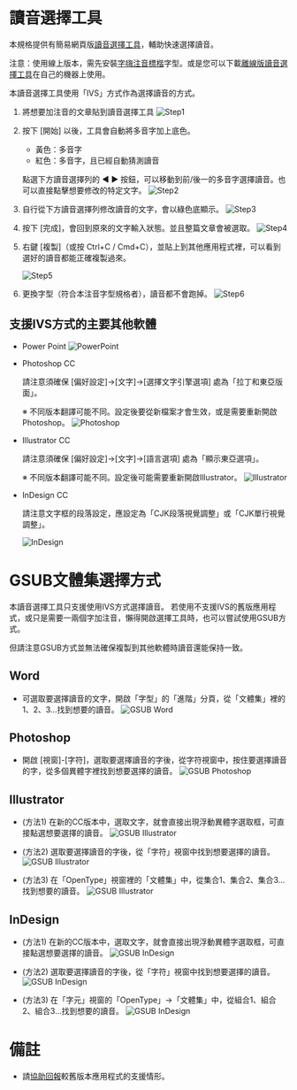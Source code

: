 # 讀音選擇工具

本規格提供有簡易網頁版[讀音選擇工具](https://buttaiwan.github.io/bpmfvs/)，輔助快速選擇讀音。

注意：使用線上版本，需先安裝[字嗨注音標楷](https://github.com/ButTaiwan/bpmfvs/releases/download/v1.001/BpmfZihiKaiStd.zip)字型。或是您可以下載[離線版讀音選擇工具](https://github.com/ButTaiwan/bpmfvs/releases/download/v1.001/Bpmf_VSIME.zip)在自己的機器上使用。

本讀音選擇工具使用「IVS」方式作為選擇讀音的方式。

1. 將想要加注音的文章貼到讀音選擇工具
	![Step1](ime-01.png?raw=true)

2. 按下 [開始] 以後，工具會自動將多音字加上底色。

	* 黃色：多音字
	* 紅色：多音字，且已經自動猜測讀音

	點選下方讀音選擇列的 ◀ ▶ 按鈕，可以移動到前/後一的多音字選擇讀音。也可以直接點擊想要修改的特定文字。
	![Step2](ime-02.png?raw=true)

3. 自行從下方讀音選擇列修改讀音的文字，會以綠色底顯示。
	![Step3](ime-03.png?raw=true)

4. 按下 [完成]，會回到原來的文字輸入狀態。並且整篇文章會被選取。
![Step4](ime-04.png?raw=true)
	
5. 右鍵 [複製]（或按 Ctrl+C / Cmd+C），並貼上到其他應用程式裡，可以看到選好的讀音都能正確複製過來。

	![Step5](ime-05.png?raw=true)

6. 更換字型（符合本注音字型規格者），讀音都不會跑掉。
	![Step6](ime-06.png?raw=true)

## 支援IVS方式的主要其他軟體

* Power Point
	![PowerPoint](ivs-01.png?raw=true)

* Photoshop CC

	請注意須確保 [偏好設定]→[文字]→[選擇文字引擎選項] 處為「拉丁和東亞版面」。

	※ 不同版本翻譯可能不同。設定後要從新檔案才會生效，或是需要重新開啟Photoshop。
	![Photoshop](ivs-02.png?raw=true)

* Illustrator CC

	請注意須確保 [偏好設定]→[文字]→[語言選項] 處為「顯示東亞選項」。

	※ 不同版本翻譯可能不同。設定後可能需要重新開啟Illustrator。
	![Illustrator](ivs-03.png?raw=true)

* InDesign CC

	請注意文字框的段落設定，應設定為「CJK段落視覺調整」或「CJK單行視覺調整」。

	![InDesign](ivs-04.png?raw=true)

# GSUB文體集選擇方式

本讀音選擇工具只支援使用IVS方式選擇讀音。
若使用不支援IVS的舊版應用程式，或只是需要一兩個字加注音，懶得開啟選擇工具時，也可以嘗試使用GSUB方式。

但請注意GSUB方式並無法確保複製到其他軟體時讀音還能保持一致。

## Word

* 可選取要選擇讀音的文字，開啟「字型」的「進階」分頁，從「文體集」裡的1、2、3…找到想要的讀音。
	![GSUB Word](gsub-wd-01.png?raw=true)

## Photoshop

* 開啟 [視窗]-[字符]，選取要選擇讀音的字後，從字符視窗中，按住要選擇讀音的字，從多個異體字裡找到想要選擇的讀音。
	![GSUB Photoshop](gsub-ps-01.png?raw=true)

## Illustrator

* (方法1) 在新的CC版本中，選取文字，就會直接出現浮動異體字選取框，可直接點選想要選擇的讀音。
	![GSUB Illustrator](gsub-ai-01.png?raw=true)

* (方法2) 選取要選擇讀音的字後，從「字符」視窗中找到想要選擇的讀音。
	![GSUB Illustrator](gsub-ai-02.png?raw=true)

* (方法3) 在「OpenType」視窗裡的「文體集」中，從集合1、集合2、集合3…找到想要的讀音。
	![GSUB Illustrator](gsub-ai-03.png?raw=true)

## InDesign

* (方法1) 在新的CC版本中，選取文字，就會直接出現浮動異體字選取框，可直接點選想要選擇的讀音。
	![GSUB InDesign](gsub-id-01.png?raw=true)

* (方法2) 選取要選擇讀音的字後，從「字符」視窗中找到想要選擇的讀音。
	![GSUB InDesign](gsub-id-02.png?raw=true)

* (方法3) 在「字元」視窗的「OpenType」→「文體集」中，從組合1、組合2、組合3…找到想要的讀音。
	![GSUB InDesign](gsub-id-03.png?raw=true)


# 備註

* 請[協助回報](https://github.com/ButTaiwan/bpmfvs/issues/1)較舊版本應用程式的支援情形。

